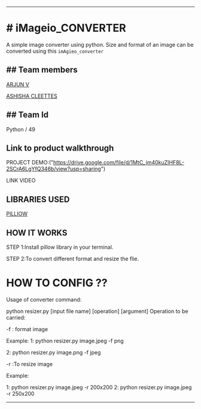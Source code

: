 ---------------------------------------------------------------------------------------------------------------------------
#  # iMageio_CONVERTER


A simple image converter using python. Size and format of an image can be converted using this ```imAgieo_converter```

## ## Team members

[ARJUN V](https://github.com/arjunvaradiyill)


[ASHISHA CLEETTES](https://github.com/AshishaCleettes)

##  ## Team Id

Python / 49

## Link to product walkthrough

PROJECT DEMO:("https://drive.google.com/file/d/1MtC_jm40kuZIHF8L-2SCrA6LgYfQ346b/view?usp=sharing")

LINK VIDEO

## LIBRARIES USED

[PILLIOW](https://pypi.org/project/Pillow/)

## HOW IT WORKS

STEP 1:Install pillow library in your terminal.

STEP 2:To convert different format and resize the flie.



# HOW TO CONFIG ??

Usage of converter
command:

python resizer.py [input file name] [operation] [argument]
Operation to be carried: 

-f : format image

Example:
1: python resizer.py image.jpeg -f png

2: python resizer.py image.png -f jpeg 

-r :To resize image

Example:

1: python resizer.py image.jpeg -r 200x200 
2: python resizer.py image.jpeg -r 250x200 

------------------------------------------------------------
